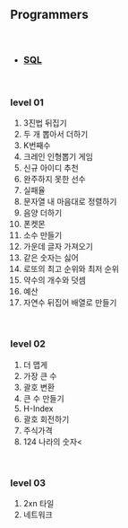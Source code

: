 ## Programmers

<br>

- ### [SQL](./DB_practice)
<br>

### level 01

<ol>
  <li>3진법 뒤집기</li>
  <li>두 개 뽑아서 더하기</li>
  <li>K번째수</li>
  <li>크레인 인형뽑기 게임</li>
  <li>신규 아이디 추천</li>
  <li>완주하지 못한 선수</li>
  <li>실패율</li>
  <li>문자열 내 마음대로 정렬하기</li>
  <li>음양 더하기</li>
  <li>폰켓몬</li>
  <li>소수 만들기</li>
  <li>가운데 글자 가져오기</li>
  <li>같은 숫자는 싫어</li>
  <li>로또의 최고 순위와 최저 순위</li>
  <li>약수의 개수와 덧셈</li>
  <li>예산</li>
  <li>자연수 뒤집어 배열로 만들기</li>
</ol>
<br/>

### level 02

<ol> 
  <li>더 맵게</li>
  <li>가장 큰 수</li>
  <li>괄호 변환</li>
  <li>큰 수 만들기</li>
  <li>H-Index</li>
  <li>괄호 회전하기</li>
  <li>주식가격</li>
  <li>124 나라의 숫자<
</ol>
<br/>

### level 03

<ol>
  <li>2xn 타일</li>
  <li>네트워크</li>
</ol>
